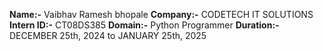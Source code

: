 **Name:-** Vaibhav Ramesh bhopale
**Company:-** CODETECH IT SOLUTIONS
**Intern ID:-** CT08DS385
**Domain:-** Python Programmer
**Duration:-**  DECEMBER 25th, 2024 to JANUARY 25th, 2025

